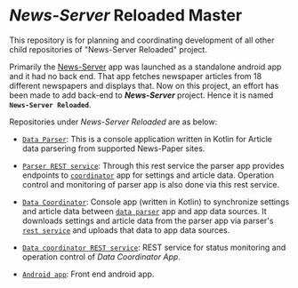 # *News-Server* Reloaded Master

This repository is for planning and coordinating development of all other child repositories of "News-Server Reloaded" project.

Primarily the [News-Server](https://github.com/dasBikash84/NewsServer) app was launched as a standalone android app and it had no back end. That app fetches newspaper articles from 18 different newspapers and displays that. Now on this project, an effort has been made to add back-end to <strong>*News-Server*</strong> project. Hence it is named <strong>`News-Server Reloaded`</strong>.

Repositories under *News-Server Reloaded* are as below:

* [`Data Parser`](https://github.com/dasBikash84/ns_reloaded_backend_Parser_): This is a console application written in Kotlin for Article data parsering from supported News-Paper sites.

* [`Parser REST service`](https://github.com/dasBikash84/news_server_parser_rest_end_point): Through this rest service the parser app provides endpoints to [`coordinator`](https://github.com/dasBikash84/news_server_data_coordinator) app for
settings and article data. Operation control and monitoring of parser app is also done via this rest service.

* [`Data Coordinator`](https://github.com/dasBikash84/news_server_data_coordinator): Console app (written in Kotlin) to synchronize settings and article data between [`data parser`](https://github.com/dasBikash84/ns_reloaded_backend_Parser_) 
app and app data sources. It downloads settings and article data from the parser app via parser's [`rest service`](https://github.com/dasBikash84/news_server_parser_rest_end_point) and uploads that data to app data sources.

* [`Data coordinator REST service`](https://github.com/dasBikash84/ns_reloaded_data_coordinator_rest_service): REST service 
for status monitoring and operation control of *Data Coordinator App*.

* [`Android app`](https://github.com/dasBikash84/news_server_android_app): Front end android app.

